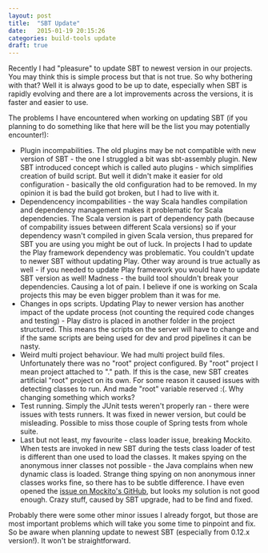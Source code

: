 ```yaml
---
layout: post
title:  "SBT Update"
date:   2015-01-19 20:15:26
categories: build-tools update
draft: true
---
```

Recently I had "pleasure" to update SBT to newest version in our projects. You may think this is simple process but that is not true. So why bothering with that? Well it is always good to be up to date, especially when SBT is rapidly evolving and there are a lot improvements across the versions, it is faster and easier to use.

The problems I have encountered when working on updating SBT (if you planning to do something like that here will be the list you may potentially encounter!): 

* Plugin incompabilities. The old plugins may be not compatible with new version of SBT - the one I struggled a bit was sbt-assembly plugin. New SBT introduced concept which is called auto plugins - which simplifies creation of build script. But well it didn't make it easier for old configuration - basically the old configuration had to be removed. In my opinion it is bad the build got broken, but I had to live with it.
* Dependencency incompabilities - the way Scala handles compilation and dependency management makes it problematic for Scala dependencies. The Scala version is part of dependency path (because of compability issues between different Scala versions) so if your dependency wasn't compiled in given Scala version, thus prepared for SBT you are using you might be out of luck. In projects I had to update the Play framework dependency was problematic. You couldn't update to newer SBT without updating Play. Other way around is true actually as well - if you needed to update Play framework you would have to update SBT version as well! Madness - the build tool shouldn't break your dependencies. Causing a lot of pain. I believe if one is working on Scala projects this may be even bigger problem than it was for me.
* Changes in ops scripts. Updating Play to newer version has another impact of the update process (not counting the required code changes and testing) - Play distro is placed in another folder in the project structured. This means the scripts on the server will have to change and if the same scripts are being used for dev and prod pipelines it can be nasty.
* Weird multi project behaviour. We had multi project build files. Unfortunately there was no "root" project configured. By "root" project I mean project attached to "." path. If this is the case, new SBT creates artificial "root" project on its own. For some reason it caused issues with detecting classes to run. And made "root" variable reserved :(. Why changing something which works?
* Test running. Simply the JUnit tests weren't properly ran - there were issues with tests runners. It was fixed in newer version, but could be misleading. Possible to miss those couple of Spring tests from whole suite.
* Last but not least, my favourite - class loader issue, breaking Mockito. When tests are invoked in new SBT during the tests class loader of test is different than one used to load the classes. It makes spying on the anonymous inner classes not possible - the Java complains when new dynamic class is loaded. Strange thing spying on non anonymous inner classes works fine, so there has to be subtle difference. I have even opened the [issue on Mockito's GitHub](https://github.com/mockito/mockito/issues/133), but looks my solution is not good enough. Crazy stuff, caused by SBT upgrade, had to be find and fixed.

Probably there were some other minor issues I already forgot, but those are most important problems which will take you some time to pinpoint and fix. So be aware when planning update to newest SBT (especially from 0.12.x version!). It won't be straightforward.

[mockito-issue]: https://github.com/mockito/mockito/issues/133
